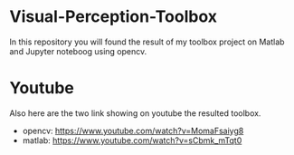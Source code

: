 # Visual-Perception-Toolbox

In this repository you will found the result of my toolbox project on Matlab and Jupyter noteboog using opencv.

# Youtube 
Also here are the two link showing on youtube the resulted toolbox.
- opencv: https://www.youtube.com/watch?v=MomaFsaiyg8
- matlab: https://www.youtube.com/watch?v=sCbmk_mTqt0
